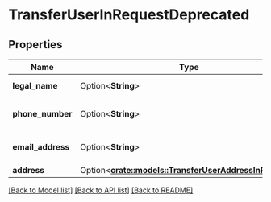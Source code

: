 # TransferUserInRequestDeprecated

## Properties

Name | Type | Description | Notes
------------ | ------------- | ------------- | -------------
**legal_name** | Option<**String**> | The user's legal name. | [optional]
**phone_number** | Option<**String**> | The user's phone number. | [optional]
**email_address** | Option<**String**> | The user's email address. | [optional]
**address** | Option<[**crate::models::TransferUserAddressInRequest**](TransferUserAddressInRequest.md)> |  | [optional]

[[Back to Model list]](../README.md#documentation-for-models) [[Back to API list]](../README.md#documentation-for-api-endpoints) [[Back to README]](../README.md)


